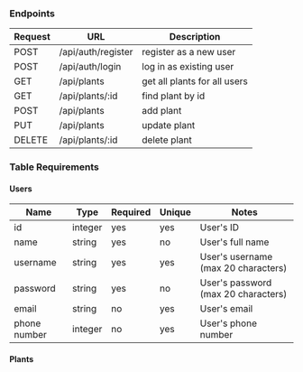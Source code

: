 ### Endpoints

| Request | URL | Description |
| --- | --- | --- |
| POST | /api/auth/register | register as a new user |
| POST | /api/auth/login | log in as existing user |
| GET | /api/plants | get all plants for all users |
| GET | /api/plants/:id | find plant by id |
| POST | /api/plants | add plant |
| PUT | /api/plants | update plant |
| DELETE | /api/plants/:id | delete plant |

### Table Requirements

#### Users
| Name | Type | Required | Unique | Notes | 
| --- | --- | --- | --- | --- |
| id | integer | yes | yes | User's ID |
| name | string | yes | no | User's full name |
| username | string | yes | yes | User's username (max 20 characters) |
| password | string | yes | no | User's password (max 20 characters) |
| email | string | no | yes | User's email |
| phone number | integer | no | yes | User's phone number |

#### Plants